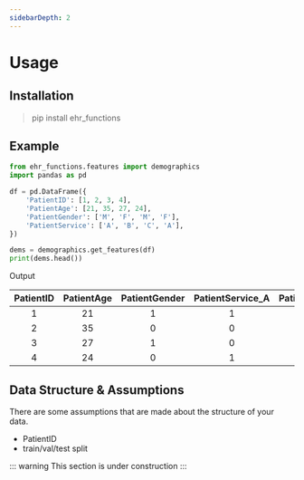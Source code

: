 ```yaml
---
sidebarDepth: 2
---
```


# Usage

## Installation

> pip install ehr_functions


## Example

```python
from ehr_functions.features import demographics
import pandas as pd 

df = pd.DataFrame({
    'PatientID': [1, 2, 3, 4],
    'PatientAge': [21, 35, 27, 24],
    'PatientGender': ['M', 'F', 'M', 'F'],
    'PatientService': ['A', 'B', 'C', 'A'],
})

dems = demographics.get_features(df)
print(dems.head())
```

Output

| PatientID | PatientAge | PatientGender | PatientService_A | PatientService_B | PatientService_C |
|:---------:|:----------:|:-------------:|:----------------:|:----------------:|:----------------:|
|     1     |     21     |       1       |         1        |         0        |         0        |
|     2     |     35     |       0       |         0        |         1        |         0        |
|     3     |     27     |       1       |         0        |         0        |         1        |
|     4     |     24     |       0       |         1        |         0        |         0        |

## Data Structure & Assumptions

There are some assumptions that are made about the structure of your data.

- PatientID
- train/val/test split

::: warning
This section is under construction
:::
